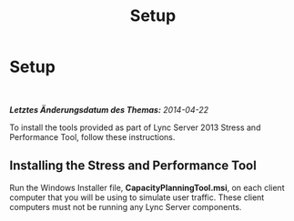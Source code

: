 ﻿---
title: Setup
TOCTitle: Setup
ms:assetid: aa06eb2e-b99b-4ba4-bbff-fbf15b1c81f1
ms:mtpsurl: https://technet.microsoft.com/de-de/library/JJ945603(v=OCS.15)
ms:contentKeyID: 52056030
ms.date: 06/25/2014
mtps_version: v=OCS.15
ms.translationtype: HT
---

# Setup

 

_**Letztes Änderungsdatum des Themas:** 2014-04-22_

To install the tools provided as part of Lync Server 2013 Stress and Performance Tool, follow these instructions.

## Installing the Stress and Performance Tool

Run the Windows Installer file, **CapacityPlanningTool.msi**, on each client computer that you will be using to simulate user traffic. These client computers must not be running any Lync Server components.

